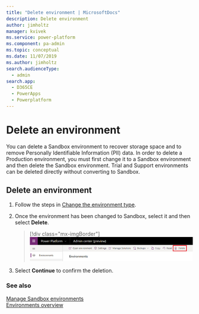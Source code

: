```yaml
---
title: "Delete environment | MicrosoftDocs"
description: Delete environment
author: jimholtz
manager: kvivek
ms.service: power-platform
ms.component: pa-admin
ms.topic: conceptual
ms.date: 11/07/2019
ms.author: jimholtz
search.audienceType: 
  - admin
search.app: 
  - D365CE
  - PowerApps
  - Powerplatform
---
```

# Delete an environment 

You can delete a Sandbox environment to recover storage space and to remove Personally Identifiable Information (PII) data. In order to delete a Production environment, you must first change it to a Sandbox environment and then delete the Sandbox environment. Trial and Support environments can be deleted directly without converting to Sandbox.

## Delete an environment

1. Follow the steps in [Change the environment type](switch-environment.md).

2. Once the environment has been changed to Sandbox, select it and then select **Delete**.

   > [!div class="mx-imgBorder"]
   > ![Delete environment](media/delete-environment.png "Delete environment")

3. Select **Continue** to confirm the deletion.

### See also
[Manage Sandbox environments](sandbox-environments.md) <br />
[Environments overview](environments-overview.md)
